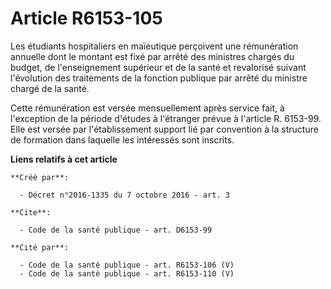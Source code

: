 # Article R6153-105

Les étudiants hospitaliers en maïeutique perçoivent une rémunération annuelle dont le montant est fixé par arrêté des
ministres chargés du budget, de l'enseignement supérieur et de la santé et revalorisé suivant l'évolution des traitements de
la fonction publique par arrêté du ministre chargé de la santé. 

Cette rémunération est versée mensuellement après service fait, à l'exception de la période d'études à l'étranger prévue à
l'article R. 6153-99. Elle est versée par l'établissement support lié par convention à la structure de formation dans
laquelle les intéressés sont inscrits.

**Liens relatifs à cet article**

	**Créé par**:

	  - Décret n°2016-1335 du 7 octobre 2016 - art. 3

	**Cite**:

	  - Code de la santé publique - art. D6153-99

	**Cité par**:

	  - Code de la santé publique - art. R6153-106 (V)
	  - Code de la santé publique - art. R6153-110 (V)
